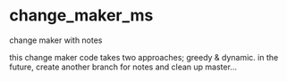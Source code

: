 change_maker_ms
===============

change maker with notes

this change maker code takes two approaches; greedy & dynamic.  in the future, create another branch for notes and clean up master...
